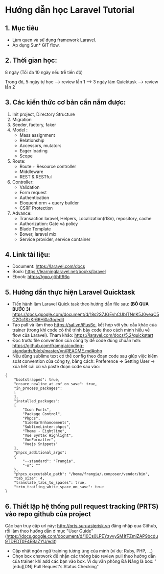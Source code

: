 # Hướng dẫn học Laravel Tutorial

## 1. Mục tiêu
- Làm quen và sử dụng framework Laravel.
- Áp dụng Sun* GIT flow.
## 2. Thời gian học:
8 ngày (Tối đa 10 ngày nếu trễ tiến độ)

Trong đó, 5 ngày tự học --> review lần 1 --> 3 ngày làm Quicktask --> review lần 2
## 3. Các kiến thức cơ bản cần nắm được:
1. Init project, Directory Structure
2. Migration
3. Seeder, factory, faker
4. Model : 
	- Mass assignment
	- Relationship 
	- Accessors, mutators
	- Eager loading
	- Scope
5. Route:
	- Route + Resource controller
	- Middleware
	- REST & RESTful
6. Controller:
	- Validation
	- Form request
	- Authentication
	- Eloquent orm + query builder
	- CSRF Protection
7. Advance: 
	- Transaction laravel, Helpers, Localization(i18n), repository, cache
	- Authorization: Gate và policy
	- Blade Template
	- Bower, laravel mix
	- Service provider, service container
## 4. Link tài liệu:
* Document: https://laravel.com/docs
* Book: https://learninglaravel.net/books/laravel
* Ebook: https://goo.gl/hft96o

## 5. Hướng dẫn thực hiện Laravel Quicktask
- Tiến hành làm Laravel Quick task theo hướng dẫn file sau: **(BỎ QUA BƯỚC 3)** https://docs.google.com/document/d/18s2S7JGEvhCUbITNnK5J0veaC5C2Oc1SzKr66Hi0a3o/edit
- Tạo pull và làm theo https://sal.vn/iFus6c, kết hợp với yêu cầu khác của trainer (trong khi code có thể trình bày code theo cách mình hiểu về flow của Laravel).
Tham khảo: https://laravel.com/docs/5.2/quickstart
- Đọc trước file convention của công ty để code đúng chuẩn hơn: https://github.com/framgia/coding-standards/blob/master/vn/README.md#php
- Nếu  dùng sublime text có thể config theo đoạn code sau giúp việc kiểm soát convention của công ty, bằng cách:
Preference -> Setting User -> xóa hết cái cũ và paste đoạn code sau vào:
```
{
	"bootstrapped": true,
	"ensure_newline_at_eof_on_save": true,
	"in_process_packages":
	[
	],
	"installed_packages":
	[
		"Icon Fonts",
		"Package Control",
		"Phpcs",
		"SideBarEnhancements",
		"SublimeLinter-phpcs",
		"Theme - Eightlime",
		"Vue Syntax Highlight",
		"VueFormatter",
		"Vuejs Snippets"
	],
	"phpcs_additional_args":
	{
		"--standard": "Framgia",
		"-n": ""
	},
	"phpcs_executable_path": "/home/framgia/.composer/vendor/bin",
	"tab_size": 4,
	"translate_tabs_to_spaces": true,
	"trim_trailing_white_space_on_save": true
}
```
## 6. Thiết lập hệ thống pull request tracking (PRTS) vào repo github của project
Các bạn truy cập url này: http://prts.sun-asterisk.vn đăng nhập qua Github, rồi làm theo hướng dẫn ở mục  "User Guide"(https://docs.google.com/document/d/10Cs0LPEYzvvySM1fFZmlZAP9bcdu9TDFDT0F4EBaZYU/edit)

- Cập nhật ngôn ngữ training tương ứng của mình (ví dụ: Ruby, PHP, ...)
- Chọn box chatwork để nhận các thông báo review pull theo hướng dẫn của trainer khi add các bạn vào box. 
Ví dụ văn phòng Đà Nẵng là box: "[edu][DN] Pull Request's Status Checking"
